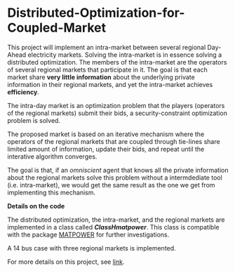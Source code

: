 # Distributed-Optimization-for-Coupled-Market

This project will implement an intra-market between several regional Day-Ahead electricity markets.
Solving the intra-market is in essence solving a distributed optimization.
The members of the intra-market are the operators of several regional markets that participate in it.
The goal is that each market share **very little information** about the underlying private 
information in their regional markets, and yet the intra-market achieves **efficiency**.

The intra-day market is an optimization problem that the players (operators of the regional markets) 
submit their bids, a security-constraint optimization problem is solved.

The proposed market is based on an iterative mechanism where the operators of the regional markets that are 
coupled through tie-lines share limited amount of information, update their bids, and repeat until the 
interative algorithm converges.

The goal is that, if an _omniscient_ agent that knows all the private information about the regional 
markets solve this problem without a intermdediate tool (i.e. intra-market), we would get the same 
result as the one we get from implementing this mechanism.

**Details on the code**

The distributed optimization, the intra-market, and the regional markets are implemented in a class called 
**_ClassHmatpower_**. This class is compatible with the package [MATPOWER](https://matpower.org/) for further investigations.

A 14 bus case with three regional markets is implemented.

For more details on this project, see [link](https://matpower.org/).


